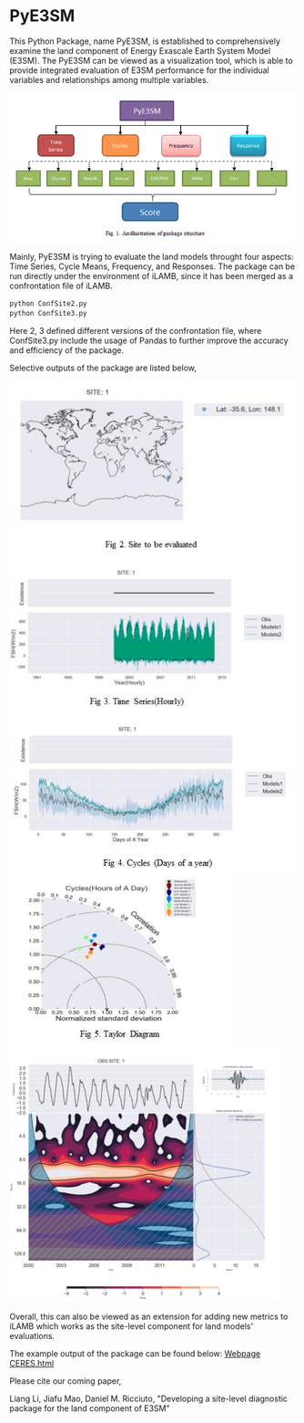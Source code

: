 # PyE3SM

This Python Package, name PyE3SM, is established to comprehensively examine the land component of Energy Exascale Earth System Model (E3SM). The PyE3SM can be viewed as a visualization tool, which is able to provide integrated evaluation of E3SM performance for the individual variables and relationships among multiple variables. 


![Package Structure](./structure.png "Package Structure")


Mainly, PyE3SM is trying to evaluate the land models throught four aspects: Time Series, Cycle Means, Frequency, and Responses.
The package can be run directly under the environment of iLAMB, since it has been merged as a confrontation file of iLAMB.

```python 
python ConfSite2.py
python ConfSite3.py
```

Here 2, 3 defined different versions of the confrontation file, where ConfSite3.py include the usage of Pandas to further improve the accuracy and efficiency of the package.

Selective outputs of the package are listed below,

![Selective outputs](./site.png  "Selective outputs")
![Selective outputs](./time1.png "Selective outputs")
![Selective outputs](./cycle.png  "Selective outputs")
![Selective outputs](./taylor.png  "Selective outputs")
![Selective outputs](./wavelet.png "Selective outputs")

Overall, this can also be viewed as an extension for adding new metrics to iLAMB which works as the site-level component for land models' evaluations.

The example output of the package can be found below:
[Webpage CERES.html](http://volweb.utk.edu/~lli51/ol2/CERES.html)

Please cite our coming paper,

Liang Li, Jiafu Mao, Daniel M. Ricciuto, "Developing a site-level diagnostic package for the land component of E3SM"

